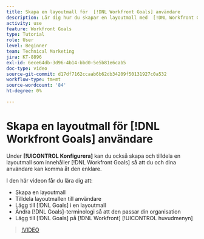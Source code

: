 ```yaml
---
title: Skapa en layoutmall för  [!DNL Workfront Goals] användare
description: Lär dig hur du skapar en layoutmall med  [!DNL Workfront Goals], assign the layout template to users, and change [!DNL Goals] terminologi som passar din organisation.
activity: use
feature: Workfront Goals
type: Tutorial
role: User
level: Beginner
team: Technical Marketing
jira: KT-8896
exl-id: 6ece64db-3d96-4b14-bbd0-5e5b81e6cab5
doc-type: video
source-git-commit: d17df7162ccaab6b62db34209f50131927c0a532
workflow-type: tm+mt
source-wordcount: '84'
ht-degree: 0%

---
```


# Skapa en layoutmall för [!DNL Workfront Goals] användare

Under **[!UICONTROL Konfigurera]** kan du också skapa och tilldela en layoutmall som innehåller [!DNL Workfront Goals] så att du och dina användare kan komma åt den enklare.

I den här videon får du lära dig att:

* Skapa en layoutmall
* Tilldela layoutmallen till användare
* Lägg till [!DNL Goals] i en layoutmall
* Ändra [!DNL Goals]-terminologi så att den passar din organisation
* Lägg till [!DNL Goals] på [!DNL Workfront] [!UICONTROL huvudmenyn]

>[!VIDEO](https://video.tv.adobe.com/v/335190/?quality=12&learn=on&enablevpops)

<!--
Learn more graphic
-->
